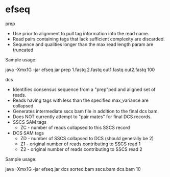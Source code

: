 efseq
=====
prep 
* Use prior to alignment to pull tag information into the read name.  
* Read pairs containing tags that lack sufficient complexity are discarded.
* Sequence and qualities longer than the max read length param are truncated

Sample usage:

java -Xmx1G -jar efseq.jar prep 1.fastq 2.fastq out1.fastq out2.fastq 100


dcs
* Identifies consensus sequence from a "prep"ped and aligned set of reads.
* Reads having tags with less than the specified max_variance are collapsed
* Generates intermediate sscs bam file in addition to the final dcs bam.
* Does NOT currently attempt to "pair mates" for final DCS records.
* SSCS SAM tags
	* ZC - number of reads collapsed to this SSCS record
* DCS SAM tags
	* ZD - number of SSCS collapsed to DCS (should generally be 2)
	* Z1 - original number of reads contributing to SSCS read 1
	* Z2 - original number of reads contributing to SSCS read 2

Sample usage:

java -Xmx1G -jar efseq.jar dcs sorted.bam sscs.bam dcs.bam 10
